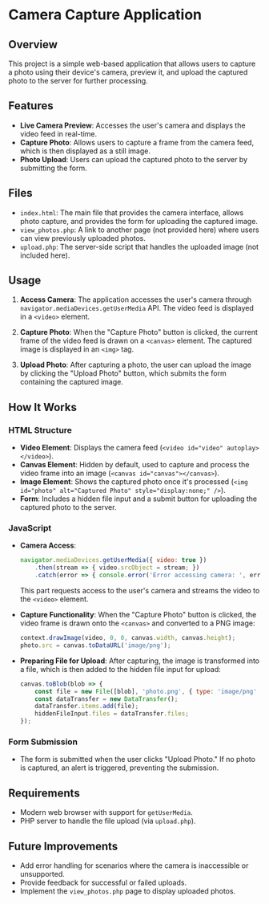 # Camera Capture Application

## Overview

This project is a simple web-based application that allows users to capture a photo using their device's camera, preview it, and upload the captured photo to the server for further processing.

## Features

- **Live Camera Preview**: Accesses the user's camera and displays the video feed in real-time.
- **Capture Photo**: Allows users to capture a frame from the camera feed, which is then displayed as a still image.
- **Photo Upload**: Users can upload the captured photo to the server by submitting the form.

## Files

- `index.html`: The main file that provides the camera interface, allows photo capture, and provides the form for uploading the captured image.
- `view_photos.php`: A link to another page (not provided here) where users can view previously uploaded photos.
- `upload.php`: The server-side script that handles the uploaded image (not included here).

## Usage

1. **Access Camera**: The application accesses the user's camera through `navigator.mediaDevices.getUserMedia` API. The video feed is displayed in a `<video>` element.
   
2. **Capture Photo**: When the "Capture Photo" button is clicked, the current frame of the video feed is drawn on a `<canvas>` element. The captured image is displayed in an `<img>` tag.

3. **Upload Photo**: After capturing a photo, the user can upload the image by clicking the "Upload Photo" button, which submits the form containing the captured image.

## How It Works

### HTML Structure

- **Video Element**: Displays the camera feed (`<video id="video" autoplay></video>`).
- **Canvas Element**: Hidden by default, used to capture and process the video frame into an image (`<canvas id="canvas"></canvas>`).
- **Image Element**: Shows the captured photo once it's processed (`<img id="photo" alt="Captured Photo" style="display:none;" />`).
- **Form**: Includes a hidden file input and a submit button for uploading the captured photo to the server.

### JavaScript

- **Camera Access**: 
    ```js
    navigator.mediaDevices.getUserMedia({ video: true })
        .then(stream => { video.srcObject = stream; })
        .catch(error => { console.error('Error accessing camera: ', error); });
    ```
  This part requests access to the user's camera and streams the video to the `<video>` element.

- **Capture Functionality**:
    When the "Capture Photo" button is clicked, the video frame is drawn onto the `<canvas>` and converted to a PNG image:
    ```js
    context.drawImage(video, 0, 0, canvas.width, canvas.height);
    photo.src = canvas.toDataURL('image/png');
    ```
  
- **Preparing File for Upload**:
    After capturing, the image is transformed into a file, which is then added to the hidden file input for upload:
    ```js
    canvas.toBlob(blob => {
        const file = new File([blob], 'photo.png', { type: 'image/png' });
        const dataTransfer = new DataTransfer();
        dataTransfer.items.add(file);
        hiddenFileInput.files = dataTransfer.files;
    });
    ```

### Form Submission

- The form is submitted when the user clicks "Upload Photo." If no photo is captured, an alert is triggered, preventing the submission.

## Requirements

- Modern web browser with support for `getUserMedia`.
- PHP server to handle the file upload (via `upload.php`).

## Future Improvements

- Add error handling for scenarios where the camera is inaccessible or unsupported.
- Provide feedback for successful or failed uploads.
- Implement the `view_photos.php` page to display uploaded photos.
